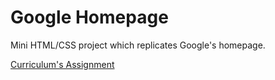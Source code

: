 # Google Homepage
Mini HTML/CSS project which replicates Google's homepage.

[Curriculum's Assignment ](https://www.theodinproject.com/paths/foundations/courses/foundations/lessons/html-css#assignment)
